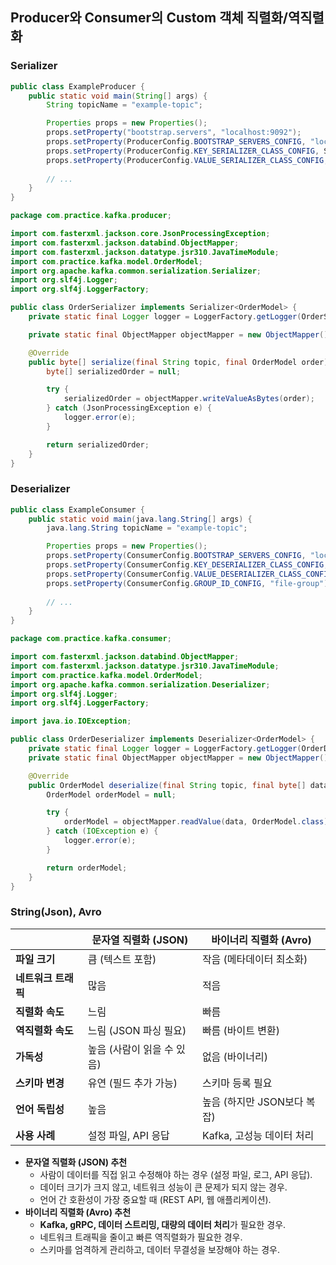 ## Producer와 Consumer의 Custom 객체 직렬화/역직렬화

### Serializer

```java
public class ExampleProducer {
    public static void main(String[] args) {
        String topicName = "example-topic";

        Properties props = new Properties();
        props.setProperty("bootstrap.servers", "localhost:9092");
        props.setProperty(ProducerConfig.BOOTSTRAP_SERVERS_CONFIG, "localhost:9092");
        props.setProperty(ProducerConfig.KEY_SERIALIZER_CLASS_CONFIG, StringSerializer.class.getName());
        props.setProperty(ProducerConfig.VALUE_SERIALIZER_CLASS_CONFIG, OrderSerializer.class.getName()); // serializer 등록
        
        // ...
    }
}
```

```java
package com.practice.kafka.producer;

import com.fasterxml.jackson.core.JsonProcessingException;
import com.fasterxml.jackson.databind.ObjectMapper;
import com.fasterxml.jackson.datatype.jsr310.JavaTimeModule;
import com.practice.kafka.model.OrderModel;
import org.apache.kafka.common.serialization.Serializer;
import org.slf4j.Logger;
import org.slf4j.LoggerFactory;

public class OrderSerializer implements Serializer<OrderModel> {
    private static final Logger logger = LoggerFactory.getLogger(OrderSerializer.class);

    private static final ObjectMapper objectMapper = new ObjectMapper().registerModule(new JavaTimeModule());

    @Override
    public byte[] serialize(final String topic, final OrderModel order) {
        byte[] serializedOrder = null;

        try {
            serializedOrder = objectMapper.writeValueAsBytes(order);
        } catch (JsonProcessingException e) {
            logger.error(e);
        }

        return serializedOrder;
    }
}
```

### Deserializer

```java
public class ExampleConsumer {
    public static void main(java.lang.String[] args) {
        java.lang.String topicName = "example-topic";

        Properties props = new Properties();
        props.setProperty(ConsumerConfig.BOOTSTRAP_SERVERS_CONFIG, "localhost:9092");
        props.setProperty(ConsumerConfig.KEY_DESERIALIZER_CLASS_CONFIG, StringDeserializer.class.getName());
        props.setProperty(ConsumerConfig.VALUE_DESERIALIZER_CLASS_CONFIG, OrderDeserializer.class.getName()); // deserializer 등록
        props.setProperty(ConsumerConfig.GROUP_ID_CONFIG, "file-group");
        
        // ...
    }
}
```

```java
package com.practice.kafka.consumer;

import com.fasterxml.jackson.databind.ObjectMapper;
import com.fasterxml.jackson.datatype.jsr310.JavaTimeModule;
import com.practice.kafka.model.OrderModel;
import org.apache.kafka.common.serialization.Deserializer;
import org.slf4j.Logger;
import org.slf4j.LoggerFactory;

import java.io.IOException;

public class OrderDeserializer implements Deserializer<OrderModel> {
    private static final Logger logger = LoggerFactory.getLogger(OrderDeserializer.class);
    private static final ObjectMapper objectMapper = new ObjectMapper().registerModule(new JavaTimeModule());

    @Override
    public OrderModel deserialize(final String topic, final byte[] data) {
        OrderModel orderModel = null;

        try {
            orderModel = objectMapper.readValue(data, OrderModel.class);
        } catch (IOException e) {
            logger.error(e);
        }

        return orderModel;
    }
}
```

### String(Json), Avro

|  | **문자열 직렬화 (JSON)** | **바이너리 직렬화 (Avro)** |
|---|---|---|
| **파일 크기** | 큼 (텍스트 포함) | 작음 (메타데이터 최소화) |
| **네트워크 트래픽** | 많음 | 적음 |
| **직렬화 속도** | 느림 | 빠름 |
| **역직렬화 속도** | 느림 (JSON 파싱 필요) | 빠름 (바이트 변환) |
| **가독성** | 높음 (사람이 읽을 수 있음) | 없음 (바이너리) |
| **스키마 변경** | 유연 (필드 추가 가능) | 스키마 등록 필요 |
| **언어 독립성** | 높음 | 높음 (하지만 JSON보다 복잡) |
| **사용 사례** | 설정 파일, API 응답 | Kafka, 고성능 데이터 처리 |


- **문자열 직렬화 (JSON) 추천**
  - 사람이 데이터를 직접 읽고 수정해야 하는 경우 (설정 파일, 로그, API 응답).
  - 데이터 크기가 크지 않고, 네트워크 성능이 큰 문제가 되지 않는 경우.
  - 언어 간 호환성이 가장 중요할 때 (REST API, 웹 애플리케이션).
- **바이너리 직렬화 (Avro) 추천**
  - **Kafka, gRPC, 데이터 스트리밍, 대량의 데이터 처리**가 필요한 경우.
  - 네트워크 트래픽을 줄이고 빠른 역직렬화가 필요한 경우.
  - 스키마를 엄격하게 관리하고, 데이터 무결성을 보장해야 하는 경우.
